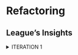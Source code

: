 # Refactoring
## League’s Insights

<details>
  <summary> ITERATION 1 </summary>
  <p> 
    """
    if (destFile.exists()) { error("Destination already exists, not overwriting it.");return false; }
    if (!destFile.exists()){
      if(isValid(key,strategy)) {
        try (FileWriter out = new FileWriter(destFile);) {
          Cipher enc = new AlphabetShiftCipher();
          if (strategy.equals("s2"))  enc = new UnicodeCipher();
          if (strategy.equals("s3")) enc = new KeyWordCipher();
          if(strategy.equals("s4")) enc = new AES();
          String text = enc.encrypt(message, key);
          out.write(text);
        }
        catch (IOException ioe) { error(ioe.getMessage());return false; }
      }
      else return false;
    }
    return true;
    """
  </p>
  </details>
